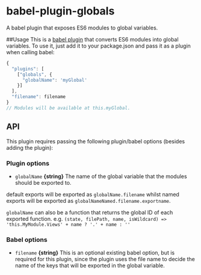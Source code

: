 babel-plugin-globals
===================================

A babel plugin that exposes ES6 modules to global variables.

##Usage
This is a [babel plugin](https://babeljs.io/docs/advanced/plugins/) that converts ES6 modules into global variables. To use it, just add it to your package.json and pass it as a plugin when calling babel:

```javascript
{
  "plugins": [
    ["globals", {
      "globalName": 'myGlobal'
    }]
  ],
  "filename": filename
}
// Modules will be available at this.myGlobal.
```

## API
This plugin requires passing the following plugin/babel options (besides adding the plugin):

### Plugin options
- `globalName` **{string}** The name of the global variable that the modules should be exported to.

default exports will be exported as `globalName.filename` whilst named exports will be exported as
`globalNameNamed.filename.exportname`.

`globalName` can also be a function that returns the global ID of each exported function.
e.g. `(state, filePath, name, isWildcard) => 'this.MyModule.Views' + name ? '.' + name : ''`


### Babel options
- `filename` **{string}** This is an optional existing babel option, but is required for this plugin, since the plugin uses the file name to decide the name of the keys that will be exported in the global variable.
